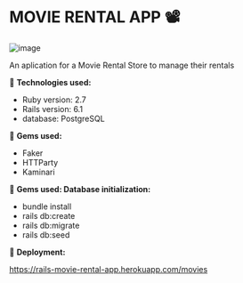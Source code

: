 # MOVIE RENTAL APP :film_projector:

![image](https://user-images.githubusercontent.com/66088396/112660794-d4caeb80-8e23-11eb-8caa-7706d24591e8.png)


An aplication for a Movie Rental Store to manage their rentals

:checkered_flag: **Technologies used:** 

* Ruby version: 2.7
* Rails version: 6.1
* database: PostgreSQL

:checkered_flag: **Gems used:**
* Faker
* HTTParty
* Kaminari

:checkered_flag: **Gems used: Database initialization:**
* bundle install
* rails db:create
* rails db:migrate
* rails db:seed

:checkered_flag: **Deployment:**

https://rails-movie-rental-app.herokuapp.com/movies
